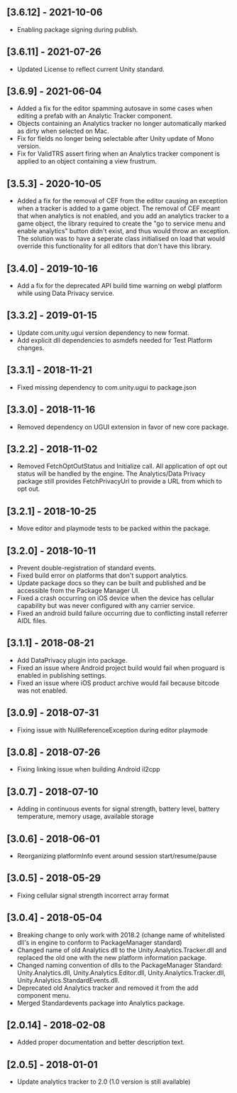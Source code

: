## [3.6.12] - 2021-10-06
- Enabling package signing during publish.

## [3.6.11] - 2021-07-26
- Updated License to reflect current Unity standard.

## [3.6.9] - 2021-06-04
- Added a fix for the editor spamming autosave in some cases when editing a prefab with an Analytic Tracker component.
- Objects containing an Analytics tracker no longer automatically marked as dirty when selected on Mac.
- Fix for fields no longer being selectable after Unity update of Mono version.
- Fix for ValidTRS assert firing when an Analytics tracker component is applied to an object containing a view frustrum.
  
## [3.5.3] - 2020-10-05
- Added a fix for the removal of CEF from the editor causing an exception when a tracker is added to a game object. 
  The removal of CEF meant that when analytics is not enabled, and you add an analytics tracker to a game object, the library
  required to create the "go to service menu and enable analytics" button didn't exist, and thus would throw an exception. The solution was 
  to have a seperate class initialised on load that would override this functionality for all editors that don't have this library.

## [3.4.0] - 2019-10-16
- Add a fix for the deprecated API build time warning on webgl platform while using Data Privacy service.

## [3.3.2] - 2019-01-15
- Update com.unity.ugui version dependency to new format.
- Add explicit dll dependencies to asmdefs needed for Test Platform changes.

## [3.3.1] - 2018-11-21
- Fixed missing dependency to com.unity.ugui to package.json

## [3.3.0] - 2018-11-16
- Removed dependency on UGUI extension in favor of new core package.

## [3.2.2] - 2018-11-02
- Removed FetchOptOutStatus and Initialize call. All application of opt out
  status will be handled by the engine. The Analytics/Data Privacy package still
  provides FetchPrivacyUrl to provide a URL from which to opt out.

## [3.2.1] - 2018-10-25
- Move editor and playmode tests to be packed within the package.

## [3.2.0] - 2018-10-11
- Prevent double-registration of standard events.
- Fixed build error on platforms that don't support analytics.
- Update package docs so they can be built and published and be accessible from
  the Package Manager UI.
- Fixed a crash occurring on iOS device when the device has cellular capability
  but was never configured with any carrier service.
- Fixed an android build failure occurring due to conflicting install referrer
  AIDL files.

## [3.1.1] - 2018-08-21
- Add DataPrivacy plugin into package.
- Fixed an issue where Android project build would fail when proguard is enabled
  in publishing settings.
- Fixed an issue where iOS product archive would fail because bitcode was not
  enabled.

## [3.0.9] - 2018-07-31
- Fixing issue with NullReferenceException during editor playmode

## [3.0.8] - 2018-07-26
- Fixing linking issue when building Android il2cpp

## [3.0.7] - 2018-07-10
- Adding in continuous events for signal strength, battery level, battery
  temperature, memory usage, available storage

## [3.0.6] - 2018-06-01
- Reorganizing platformInfo event around session start/resume/pause

## [3.0.5] - 2018-05-29
- Fixing cellular signal strength incorrect array format

## [3.0.4] - 2018-05-04
- Breaking change to only work with 2018.2 (change name of whitelisted dll's in
  engine to conform to PackageManager standard)
- Changed name of old Analytics dll to the Unity.Analytics.Tracker.dll and
  replaced the old one with the new platform information package.
- Changed naming convention of dlls to the PackageManager Standard:
  Unity.Analytics.dll, Unity.Analytics.Editor.dll, Unity.Analytics.Tracker.dll,
  Unity.Analytics.StandardEvents.dll.
- Deprecated old Analytics tracker and removed it from the add component menu.
- Merged Standardevents package into Analytics package.

## [2.0.14] - 2018-02-08
- Added proper documentation and better description text.

## [2.0.5] - 2018-01-01
- Update analytics tracker to 2.0 (1.0 version is still available)
